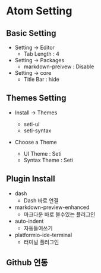 # Atom Setting

## Basic Setting
- Setting → Editor
    - Tab Length : 4
- Setting → Packages
    - markdown-preivew : Disable
- Setting -> core
    - Title Bar : hide

## Themes Setting
- Install → Themes
    - seti-ui
    - seti-syntax

- Choose a Theme
    - UI Theme : Seti
    - Syntax Theme : Seti

## Plugin Install
- dash
    - Dash 바로 연결
- markdown-preview-enhanced
    - 마크다운 바로 볼수있는 플러그인
- auto-indent
    - 자동들여쓰기
- platformio-ide-terminal
    - 터미널 플러그인

## Github 연동
